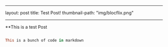 ---
layout: post
title: Test Post!
thumbnail-path: "img/blocflix.png"
___




**This is a test Post

``` ruby

This is a bunch of code in markdown

```

